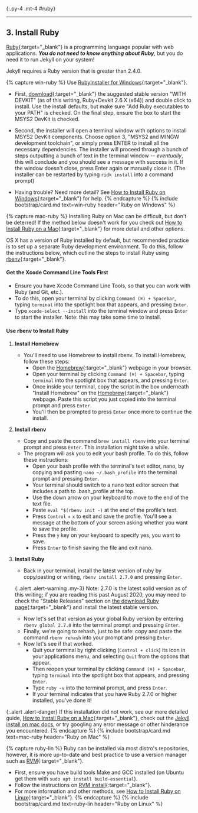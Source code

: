 {:.py-4 .mt-4 #ruby}
***

## 3. Install Ruby

[Ruby](https://www.ruby-lang.org/en/){:target="_blank"} is a programming language popular with web applications. 
**_You do not need to know anything about Ruby_**, but you do need it to run Jekyll on your system!

Jekyll requires a Ruby version that is greater than 2.4.0.

{% capture win-ruby %}
Use [RubyInstaller for Windows](https://rubyinstaller.org/){:target="_blank"}. 

- First, [download](https://rubyinstaller.org/downloads/){:target="_blank"} the suggested stable version "WITH DEVKIT" (as of this writing, Ruby+Devkit 2.6.X (x64)) and double click to install. Use the install defaults, but make sure "Add Ruby executables to your PATH" is checked. On the final step, ensure the box to start the MSYS2 DevKit is checked.

- Second, the installer will open a terminal window with options to install MSYS2 DevKit components. Choose option 3, "MSYS2 and MINGW development toolchain", or simply press ENTER to install all the necessary dependencies. The installer will proceed through a bunch of steps outputting a bunch of text in the terminal window -- *eventually*, this will conclude and you should see a message with success in it. If the window doesn't close, press Enter again or manually close it. (The installer can be restarted by typing `ridk install` into a command prompt)

- Having trouble? Need more detail? See [How to Install Ruby on Windows](https://lib-static.github.io/howto/howtos/installrubywindows.html){:target="_blank"} for help.
{% endcapture %}
{% include bootstrap/card.md text=win-ruby header="Ruby on Windows" %}

{% capture mac-ruby %}
Installing Ruby on Mac can be difficult, but don't be deterred! If the method below doesn't work for you check out [How to Install Ruby on a Mac](https://lib-static.github.io/howto/howtos/installrubymac.html){:target="_blank"} for more detail and other options.

OS X has a version of Ruby installed by default, but recommended practice is to set up a separate Ruby development environment. 
To do this, follow the instructions below, which outline the steps to install Ruby using [rbenv](https://github.com/rbenv/rbenv){:target="_blank"}. 

#### Get the Xcode Command Line Tools First

- Ensure you have Xcode Command Line Tools, so that you can work with Ruby (and Git, etc.).
- To do this, open your terminal by clicking `Command (⌘) + Spacebar`, typing `terminal` into the spotlight box that appears, and pressing `Enter`.
- Type `xcode-select --install` into the terminal window and press `Enter` to start the installer. Note: this may take some time to install.

#### Use rbenv to Install Ruby

1. **Install Homebrew**
    - You'll need to use Homebrew to install rbenv. To install Homebrew, follow these steps:
        - Open the [Homebrew](https://brew.sh/){:target="_blank"} webpage in your browser.
        - Open your terminal by clicking `Command (⌘) + Spacebar`, typing `terminal` into the spotlight box that appears, and pressing `Enter`.
        - Once inside your terminal, copy the script in the box underneath "Install Homebrew" on the [Homebrew](https://brew.sh/){:target="_blank"} webpage. Paste this script you just copied into the terminal prompt and press `Enter`.
        - You'll then be prompted to press `Enter` once more to continue the install.

2. **Install rbenv**
    - Copy and paste the command `brew install rbenv` into your terminal prompt and press `Enter`. This installation might take a while.
    - The program will ask you to edit your bash profile. To do this, follow these instructions:
        - Open your bash profile with the terminal's text editor, nano, by copying and pasting  `nano ~/.bash_profile` into the terminal prompt and pressing `Enter`. 
        - Your terminal should switch to a nano text editor screen that includes a path to .bash_profile at the top. 
        - Use the down arrow on your keyboard to move to the end of the text file.
        - Paste `eval "$(rbenv init -)` at the end of the profile's text.
        - Press `Control` + `x` to exit and save the profile. You'll see a message at the bottom of your screen asking whether you want to save the profile.
        - Press the `y` key on your keyboard to specify yes, you want to save.
        - Press `Enter` to finish saving the file and exit nano.

3. **Install Ruby**
    - Back in your terminal, install the latest version of ruby by copy/pasting or writing, `rbenv install 2.7.0` and pressing `Enter`. 

    {:.alert .alert-warning .my-3}
    Note: 2.7.0 is the latest solid version as of this writing; if you are reading this past August 2020, you may need to check the "Stable Releases" section on [the download Ruby page](https://www.ruby-lang.org/en/downloads/){:target="_blank"} and install the latest stable version.

    - Now let's set that version as your global Ruby version by entering `rbenv global 2.7.0` into the terminal prompt and pressing `Enter`. 
    - Finally, we're going to rehash, just to be safe: copy and paste the command `rbenv rehash` into your prompt and pressing `Enter`.
    - Now let's see if that worked. 
        - Quit your terminal by right clicking (`Control + click`) its icon in your applications menu, and selecting `Quit` from the options that appear.
        - Then reopen your terminal by clicking `Command (⌘) + Spacebar`, typing `terminal` into the spotlight box that appears, and pressing `Enter`.
        - Type `ruby -v` into the terminal prompt, and press `Enter`.
        - If your terminal indicates that you have Ruby 2.7.0 or higher installed, you've done it!

{:.alert .alert-danger}
If this installation did not work, see our more detailed guide, [How to Install Ruby on a Mac](https://lib-static.github.io/howto/howtos/installrubymac.html){:target="_blank"}, check out the [Jekyll install on mac docs](https://jekyllrb.com/docs/installation/macos/), or try googling any error message or other hinderance you encountered. 
{% endcapture %}
{% include bootstrap/card.md text=mac-ruby header="Ruby on Mac" %}

{% capture ruby-lin %}
Ruby can be installed via most distro's repositories, however, it is more up-to-date and best practice to use a version manager such as [RVM](http://rvm.io/){:target="_blank"}.

- First, ensure you have build tools Make and GCC installed (on Ubuntu get them with `sudo apt install build-essential`).
- Follow the instructions on [RVM install](https://rvm.io/rvm/install){:target="_blank"}.
- For more information and other methods, see [How to Install Ruby on Linux](https://lib-static.github.io/howto/howtos/installrubylinux.html){:target="_blank"}.
{% endcapture %}
{% include bootstrap/card.md text=ruby-lin header="Ruby on Linux" %}
